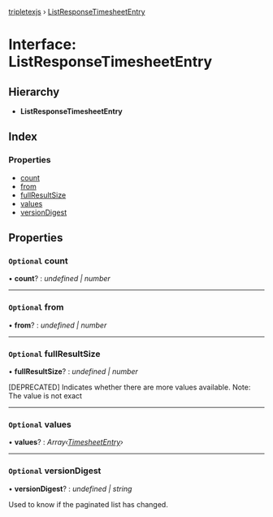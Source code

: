 [tripletexjs](../README.md) › [ListResponseTimesheetEntry](listresponsetimesheetentry.md)

# Interface: ListResponseTimesheetEntry

## Hierarchy

* **ListResponseTimesheetEntry**

## Index

### Properties

* [count](listresponsetimesheetentry.md#optional-count)
* [from](listresponsetimesheetentry.md#optional-from)
* [fullResultSize](listresponsetimesheetentry.md#optional-fullresultsize)
* [values](listresponsetimesheetentry.md#optional-values)
* [versionDigest](listresponsetimesheetentry.md#optional-versiondigest)

## Properties

### `Optional` count

• **count**? : *undefined | number*

___

### `Optional` from

• **from**? : *undefined | number*

___

### `Optional` fullResultSize

• **fullResultSize**? : *undefined | number*

[DEPRECATED] Indicates whether there are more values available. Note: The value is not exact

___

### `Optional` values

• **values**? : *Array‹[TimesheetEntry](timesheetentry.md)›*

___

### `Optional` versionDigest

• **versionDigest**? : *undefined | string*

Used to know if the paginated list has changed.
